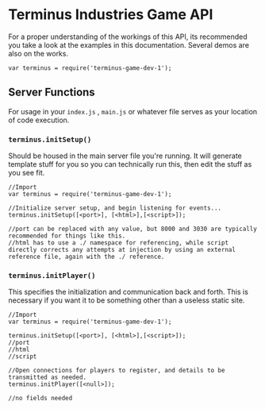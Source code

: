 # **Terminus Industries Game API**
For a proper understanding of the workings of this API, its recommended you take a look at the examples in this documentation. Several demos are also on the works.
```node
var terminus = require('terminus-game-dev-1');
```
## Server Functions
For usage in your `index.js` , `main.js` or whatever file serves as your location of code execution.
### `terminus.initSetup()`
Should be housed in the main server file you're running. It will generate template stuff for you so you can technically run this, then edit the stuff as you see fit.

```node
//Import
var terminus = require('terminus-game-dev-1');

//Initialize server setup, and begin listening for events...
terminus.initSetup([<port>], [<html>],[<script>]);

//port can be replaced with any value, but 8000 and 3030 are typically recommended for things like this.
//html has to use a ./ namespace for referencing, while script directly corrects any attempts at injection by using an external reference file, again with the ./ reference.

```
### `terminus.initPlayer()`

This specifies the initialization and communication back and forth. This is necessary if you want it to be something other than a useless static site.

```node
//Import
var terminus = require('terminus-game-dev-1');

terminus.initSetup([<port>], [<html>],[<script>]);
//port
//html
//script

//Open connections for players to register, and details to be transmitted as needed.
terminus.initPlayer([<null>]); 

//no fields needed

```
